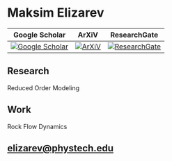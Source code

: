 # Maksim Elizarev

Google Scholar          | ArXiV          | ResearchGate          |
------------------------|----------------|-----------------------|
[![Google Scholar]()]() | [![ArXiV]()]() | [![ResearchGate]()]() |

## Research

Reduced Order Modeling

## Work

Rock Flow Dynamics

## elizarev@phystech.edu
